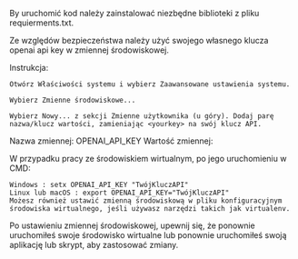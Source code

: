 By uruchomić kod należy zainstalować niezbędne biblioteki z pliku requierments.txt.

Ze względów bezpieczeństwa należy użyć swojego własnego klucza openai api key w zmiennej środowiskowej. 

Instrukcja:
    
    Otwórz Właściwości systemu i wybierz Zaawansowane ustawienia systemu.

    Wybierz Zmienne środowiskowe...

    Wybierz Nowy... z sekcji Zmienne użytkownika (u góry). Dodaj parę nazwa/klucz wartości, zamieniając <yourkey> na swój klucz API.

Nazwa zmiennej: OPENAI_API_KEY
Wartość zmiennej: <yourkey> 

W przypadku pracy ze środowiskiem wirtualnym, po jego uruchomieniu w CMD:

    Windows : setx OPENAI_API_KEY "TwójKluczAPI"
    Linux lub macOS : export OPENAI_API_KEY="TwójKluczAPI"
    Możesz również ustawić zmienną środowiskową w pliku konfiguracyjnym środowiska wirtualnego, jeśli używasz narzędzi takich jak virtualenv.

Po ustawieniu zmiennej środowiskowej, upewnij się, że ponownie uruchomiłeś swoje środowisko wirtualne lub ponownie uruchomiłeś swoją aplikację lub skrypt, aby zastosować zmiany.
